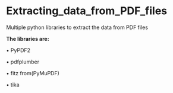# Extracting_data_from_PDF_files
Multiple python libraries to extract the data from PDF files

**The libraries are:**

•	PyPDF2

•	pdfplumber

•	fitz from(PyMuPDF)

•	tika
